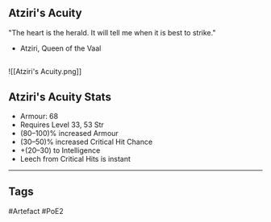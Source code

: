 ## Atziri's Acuity
"The heart is the herald.
It will tell me when it is best to strike."
- Atziri, Queen of the Vaal
##
![[Atziri's Acuity.png]]
## Atziri's Acuity Stats
- Armour: 68
- Requires Level 33, 53 Str
- (80–100)% increased Armour
- (30–50)% increased Critical Hit Chance
- +(20–30) to Intelligence
- Leech from Critical Hits is instant


---
## Tags
#Artefact
#PoE2